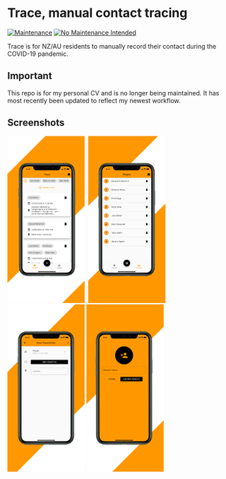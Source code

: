 # Trace, manual contact tracing
[![Maintenance](https://img.shields.io/badge/Maintained%3F-no-red.svg)](https://bitbucket.org/lbesson/ansi-colors)
[![No Maintenance Intended](http://unmaintained.tech/badge.svg)](http://unmaintained.tech/)


Trace is for NZ/AU residents to manually record their contact during the COVID-19 pandemic.

## Important

This repo is for my personal CV and is no longer being maintained.
It has most recently been updated to reflect my newest workflow.

## Screenshots
<img src="https://github.com/blowonthepi/trace/blob/master/slice2.png" width="175">&nbsp;
<img src="https://github.com/blowonthepi/trace/blob/master/slice3.png" width="175">
<img src="https://github.com/blowonthepi/trace/blob/master/slice4.png" width="175">
<img src="https://github.com/blowonthepi/trace/blob/master/slice5.png" width="175">
